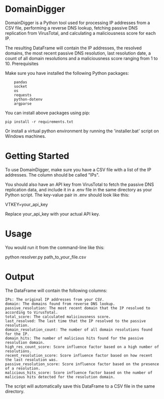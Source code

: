 # DomainDigger

DomainDigger is a Python tool used for processing IP addresses from a CSV file, performing a reverse DNS lookup, fetching passive DNS replication from VirusTotal, and calculating a maliciousness score for each IP.

The resulting DataFrame will contain the IP addresses, the resolved domains, the most recent passive DNS resolution, last resolution date, a count of all domain resolutions and a maliciousness score ranging from 1 to 10.
Prerequisites

Make sure you have installed the following Python packages:

```
    pandas
    socket
    os
    requests
    python-dotenv
    argparse
```

You can install above packages using pip:

```
pip install -r requirements.txt
```

Or install a virtual python environment by running the 'installer.bat' script on Windows machines.

# Getting Started

To use DomainDigger, make sure you have a CSV file with a list of the IP addresses. The column should be called "IPs".

You should also have an API key from VirusTotal to fetch the passive DNS replication data, and include it in a .env file in the same directory as your Python script. The key-value pair in .env should look like this:

VTKEY=your_api_key

Replace your_api_key with your actual API key.

# Usage

You would run it from the command-line like this:

python resolver.py path_to_your_file.csv

# Output

The DataFrame will contain the following columns:

    IPs: The original IP addresses from your CSV.
    domain: The domains found from reverse DNS lookup.
    passive_resolution: The most recent domain that the IP resolved to according to VirusTotal.
    total_score: The calculated maliciousness score.
    last_resolved: The last time that the IP resolved to the passive resolution.
    domain_resolution_count: The number of all domain resolutions found for the IP.
    domain_hits: The number of malicious hits found for the passive resolution domain.
    high_res_count_score: Score influence factor based on a high number of resolutions.
    recent_resolution_score: Score influence factor based on how recent the last resolution was.
    passive_resolution_score: Score influence factor based on the presence of a resolution.
    malicious_hits_score: Score influence factor based on the number of malicious hits detected for the resolution domain.

The script will automatically save this DataFrame to a CSV file in the same directory.
